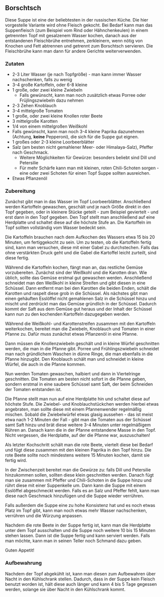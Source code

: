## Borschtsch

Diese Suppe ist eine der beliebtesten in der russischen Küche. Die hier vorgestelle Variante wird ohne Fleisch gekocht.
Bei Bedarf kann man das Suppenfleisch (zum Beispiel vom Rind oder Hähnchenkeulen) in einem getrennten Topf mit gesalzenem Wasser kochen, danach
aus der entstandenen Fleischbrühe entnehmen, zerkleinern, wenn nötig von Knochen und Fett abtrennen und getrennt zum Borschtsch servieren. Die Fleischbrühe kann man dann
für andere Gerichte weiterverwenden.

### Zutaten

* 2-3 Liter Wasser (je nach Topfgröße) - man kann immer Wasser nachschenken, falls zu wenig
* 3-4 große Kartoffeln, oder 6-8 kleine
* 1 große, oder zwei kleine Zwiebeln
  * Falls gewünscht, kann man noch zusätzlich etwas Porree oder Früjlingszwiebeln dazu nehmen
* 2-3 Zehen Knoblauch
* 3-4 mittelgroße Tomaten
* 1 große, oder zwei kleine Knollen roter Beete
* 3 mittelgroße Karotten
* 1/4 von einem mittelgroßen Weißkohl
* Falls gewünscht, kann man noch 3-4 kleine Paprika dazunehmen (Achtung, **keine** Pepperoni), die sich für die Suppe gut eignen.
* 1 großes oder 2-3 kleine Loorbeerblätter
* Salz (am besten nicht gemahlener Meer- oder Himalaya-Salz), Pfeffer nach Geschmack.
  * Weitere Möglichkeiten für Gewürze: besonders beliebt sind Dill und Petersilie
  * Für mehr Schärfe kann man mit kleinen, roten Chili-Schoten sorgen - eine oder zwei Schoten für einen Topf Suppe sollten ausreichen.
* Etwas Pflanzenöl

### Zubereitung

Zunächst gibt man in das Wasser im Topf Loorbeerblätter. Anschließend werden Kartoffeln gewaschen, geschält und
je nach Größe direkt in den Topf gegeben, oder in kleinere Stücke geteilt - zum Beispiel geviertelt - und erst dann in den Topf gegeben.
Den Topf stellt man anschließend auf eine Herdplatte und schaltet diese auf die höchste Stufe an. Die Kartoffeln im Topf sollten vollständig vom Wasser bedeckt sein.

Die Kartoffeln brauchen nach dem Aufkochen des Wassers etwa 15 bis 20 Minuten, um fertiggekocht zu sein. Um zu testen, ob die Kartoffeln fertig sind, kann man versuchen, diese
mit einer Gabel zu durchstechen. Falls das ohne verstärkten Druck geht und die Gabel die Kartoffel leicht zurteilt, sind diese fertig.

Während die Kartoffeln kochen, fängt man an, das restliche Gemüse vorzubereiten. Zunächst sind der Weißkohl und die Karotten dran. Wie üblich, sollte
das Gemüse erstmal gut gewaschen werden. Anschließend schneidet man den Weißkohl in kleine Streifen und gibt diesen in eine Schüssel.
Dann entfernt man bei den Karotten die beiden Enden, schält die Karotten und raspelt diese grob in die Schüssel.
Als nächstes gibt man einen gehäuften Esslöffel nicht gemahlenen Salz in die Schüssel hinzu und mischt und zerdrückt man das Gemüse gründlich in der Schüssel.
Dadurch kommt der Saft aus dem Gemüse gut heraus und der Inhalt der Schüssel kann nun zu den kochenden Kartoffeln dazugegeben werden.

Während die Weißkohl- und Karottenstreifen zusammen mit den Kartoffeln weiterkochen, bereitet man die Zwiebeln, Knoblauch und Tomaten in einer Pfanne zu. Dafür muss zunächst
etwas Pflanzenöl in eine Pfanne.

Dann müssen die Knollenzwiebeln geschält und in kleine Würfel geschnitten werden, die man in die Pfanne gibt. Porree und Frühlingszwiebeln
schneidet man nach gründlichem Waschen in dünne Ringe, die man ebenfalls in die Pfanne hinzugibt. Den Knoblauch schält man und schneidet in kleine Würfel, die auch in
die Pfanne kommen.

Nun werden Tomaten gewaschen, halbiert und dann in Viertelringe geschnitten. Die Tomaten am besten nicht sofort in die Pfanne geben, sondern erstmal in eine saubere Schüssel
samt Saft, der beim Schneiden der Tomaten entstanden ist.

Die Pfanne stellt man nun auf eine Herdplatte hin und schaltet diese auf höchste Stufe. Die Zwiebel- und Knoblauchstückchen werden hierbei etwas angebraten, man sollte
diese mit einem Pfannenwender regelmäßig mischen. Sobald die Zwiebelwürfel etwas glasig aussehen - das ist meist etwa nach 1-2 Minuten der Fall - gibt man die Tomaten aus der
Schüssel samt Saft hinzu und brät diese weitere 3-4 Minuten unter regelmäßigem Rühren an. Danach kann die in der Pfanne entstandene Masse in den Topf.
Nicht vergessen, die Herdplatte, auf der die Pfanne war, auszuschalten!

Als letzter Kochschritt schält man die rote Beete, viertelt diese bei Bedarf und fügt diese zusammen mit den kleinen Paprika in den Topf hinzu. Die rote Beete sollte noch
mindestens weitere 15 Minuten kochen, damit sie fertig wird.

In der Zwischenzeit bereitet man die Gewürze zu: falls Dill und Petersilie hinzukommen sollen, sollten diese klein geschnitten werden. Danach fügt man sie zusammen
mit Pfeffer und Chili-Schoten in die Suppe hinzu und rührt diese mit einer Suppenkelle um. Dann kann die Suppe mit einem Esslöffel abgeschmeckt werden.
Falls es an Salz und Pfeffer fehlt, kann man diese nach Geschmack hinzufügen und die Suppe wieder verrühren.

Falls außerdem die Suppe eine zu hohe Konsistenz hat und es noch etwas Platz im Topf gibt, kann man noch etwas mehr Wasser nachschenken, verrühren und die Würzung anpassen.

Nachdem die rote Beete in der Suppe fertig ist, kann man die Herdplatte unter dem Topf ausschalten und die Suppe noch weitere 10 bis 15 Minuten stehen lassen. Dann ist die
Suppe fertig und kann serviert werden. Falls man möchte, kann man in seinen Teller noch Schmand dazu geben.

Guten Appetit!

### Aufbewahrung

Nachdem der Topf abgekühlt ist, kann man diesen zum Aufbewahren über Nacht in den Kühlschrank stellen. Dadurch, dass in der Suppe kein Fleisch benutzt worden ist, hält diese
auch länger und kann 4 bis 5 Tage gegessen werden, solange sie über Nacht in den Kühlschrank kommt.
